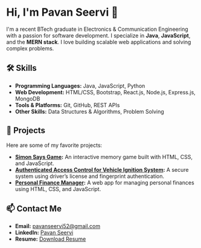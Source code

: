# Hi, I'm Pavan Seervi 👋

I'm a recent BTech graduate in Electronics & Communication Engineering with a passion for software development. I specialize in **Java**, **JavaScript**, and the **MERN stack**. I love building scalable web applications and solving complex problems.

## 🛠️ Skills
- **Programming Languages:** Java, JavaScript, Python
- **Web Development:** HTML/CSS, Bootstrap, React.js, Node.js, Express.js, MongoDB
- **Tools & Platforms:** Git, GitHub, REST APIs
- **Other Skills:** Data Structures & Algorithms, Problem Solving

## 🚀 Projects
Here are some of my favorite projects:
- **[Simon Says Game](https://github.com/PavanSeervi/simon-says-game):** An interactive memory game built with HTML, CSS, and JavaScript.
- **[Authenticated Access Control for Vehicle Ignition System](https://github.com/PavanSeervi/vehicle-ignition-system):** A secure system using driver’s license and fingerprint authentication.
- **[Personal Finance Manager](https://github.com/PavanSeervi/personal-finance-manager):** A web app for managing personal finances using HTML, CSS, and JavaScript.

## 📫 Contact Me
- **Email:** pavanseervi52@gmail.com
- **LinkedIn:** [Pavan Seervi](http://linkedin.com/in/pavan-seervi-b754a3205)
- **Resume:** [Download Resume](#)

